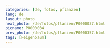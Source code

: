 ```yaml
---
categories: [de, fotos, pflanzen]
lang: de
layout: photo
next_photo: /de/fotos/pflanzen/P0000037.html
picname: P0000034
prev_photo: /de/fotos/pflanzen/P0000357.html
tags: [Feigenbaum]
---
```

